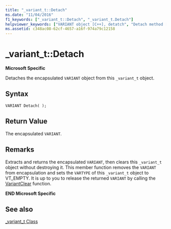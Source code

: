 ```yaml
---
title: "_variant_t::Detach"
ms.date: "11/04/2016"
f1_keywords: ["_variant_t::Detach", "_variant_t.Detach"]
helpviewer_keywords: ["VARIANT object [C++], detatch", "Detach method [C++]", "VARIANT object"]
ms.assetid: c348ac08-62cf-4657-a16f-974a79c12158
---
```

# _variant_t::Detach

**Microsoft Specific**

Detaches the encapsulated `VARIANT` object from this `_variant_t` object.

## Syntax

```
VARIANT Detach( );
```

## Return Value

The encapsulated `VARIANT`.

## Remarks

Extracts and returns the encapsulated `VARIANT`, then clears this `_variant_t` object without destroying it. This member function removes the `VARIANT` from encapsulation and sets the `VARTYPE` of this `_variant_t` object to VT_EMPTY. It is up to you to release the returned `VARIANT` by calling the [VariantClear](/previous-versions/windows/desktop/api/oleauto/nf-oleauto-variantclear) function.

**END Microsoft Specific**

## See also

[_variant_t Class](../cpp/variant-t-class.md)